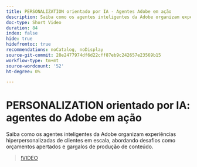 ```yaml
---
title: PERSONALIZATION orientado por IA - Agentes Adobe em ação
description: Saiba como os agentes inteligentes da Adobe organizam experiências hiperpersonalizadas de clientes em escala, abordando desafios como orçamentos apertados e gargalos de produção de conteúdo.
doc-type: Short Video
duration: 84
index: false
hide: true
hidefromtoc: true
recommendations: noCatalog, noDisplay
source-git-commit: 28e2477974df6d22cff87eb9c242657e23569b15
workflow-type: tm+mt
source-wordcount: '52'
ht-degree: 0%

---
```



# PERSONALIZATION orientado por IA: agentes do Adobe em ação

Saiba como os agentes inteligentes da Adobe organizam experiências hiperpersonalizadas de clientes em escala, abordando desafios como orçamentos apertados e gargalos de produção de conteúdo.

<!-- 72_S653_3442539_83_aidriven-personalization-adobe-agents-in-action -->
>[!VIDEO](https://video.tv.adobe.com/v/3460117/?learn=on&enablevpops=true&captions=por_br)
